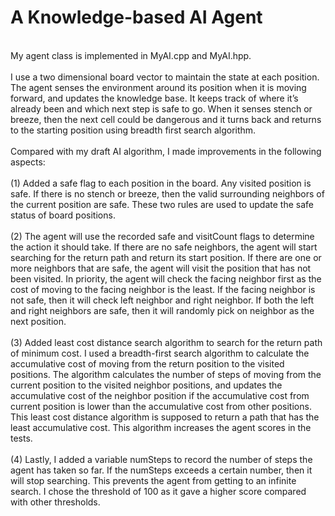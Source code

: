 # A Knowledge-based AI Agent
<br> My agent class is implemented in MyAI.cpp and MyAI.hpp. \
<br> I use a two dimensional board vector to maintain the state at each position. The agent senses the environment around its position when it is moving forward, and updates the knowledge base. It keeps track of where it’s already been and which next step is safe to go. When it senses stench or breeze, then the next cell could be dangerous and it turns back and returns to the starting position using breadth first search algorithm.\
<br> Compared with my draft AI algorithm, I made improvements in the following aspects: \
<br>(1) Added a safe flag to each position in the board. Any visited position is safe. If there is no stench or breeze, then the valid surrounding neighbors of the current position are safe. These two rules are used to update the safe status of board positions. \
<br>(2) The agent will use the recorded safe and visitCount flags to determine the action it should take. If there are no safe neighbors, the agent will start searching for the return path and return its start position. If there are one or more neighbors that are safe, the agent will visit the position that has not been visited. In priority, the agent will check the facing neighbor first as the cost of moving to the facing neighbor is the least. If the facing neighbor is not safe, then it will check left neighbor and right neighbor. If both the left and right neighbors are safe, then it will randomly pick on neighbor as the next position. \
<br>(3) Added least cost distance search algorithm to search for the return path of minimum cost. I used a breadth-first search algorithm to calculate the accumulative cost of moving from the return position to the visited positions. The algorithm calculates the number of steps of moving from the current position to the visited neighbor positions, and updates the accumulative cost of the neighbor position if the accumulative cost from current position is lower than the accumulative cost from other positions. This least cost distance algorithm is supposed to return a path that has the least accumulative cost. This algorithm increases the agent scores in the tests. \
<br>(4) Lastly, I added a variable numSteps to record the number of steps the agent has taken so far. If the numSteps exceeds a certain number, then it will stop searching. This prevents the agent from getting to an infinite search. I chose the threshold of 100 as it gave a higher score compared with other thresholds. 

